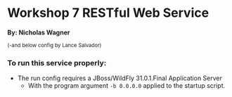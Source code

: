 # Workshop 7 RESTful Web Service
**By: Nicholas Wagner** 

<sub>(-and below config by Lance Salvador)</sub>

### To run this service properly:
  - The run config requires a JBoss/WildFly 31.0.1.Final Application Server
    - With the program argument `-b 0.0.0.0` applied to the startup script.